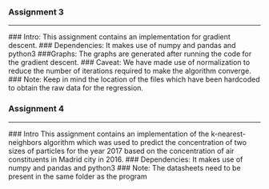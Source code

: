 <h3> Assignment 3 </h3>
<hr>
### Intro:
This assignment contains an implementation for gradient descent.
### Dependencies:
It makes use of numpy and pandas and python3
###Graphs:
The graphs are generated after running the code for the gradient descent.
### Caveat:
We have made use of normalization to reduce the number of iterations required to make the algorithm converge.
### Note: 
Keep in mind the location of the files which have been hardcoded to obtain the raw data for the regression.

<h3> Assignment 4 </h3>
<hr>
### Intro
This assignment contains an implementation of the k-nearest-neighbors algorithm which was used to predict the concentration of two sizes of particles for the year 2017 based on the concentration of air constituents in Madrid city in 2016.
### Dependencies:
It makes use of numpy and pandas and python3
### Note: 
The datasheets need to be present in the same folder as the program
